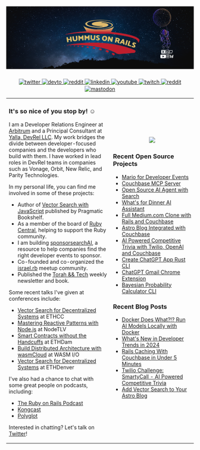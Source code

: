 # [![ben greenberg header](./new_header.png)](https://www.bengreenberg.dev)

<div align="center">
<a href="https://twitter.com/hummusonrails" target="_blank">
  <img src=https://img.shields.io/badge/twitter-%2300acee.svg?&style=for-the-badge&logo=twitter&logoColor=white alt=twitter style="margin-bottom: 2px;" />
</a>
<a href="https://dev.to/bengreenberg" target="_blank">
  <img src=https://img.shields.io/badge/dev.to-%2308090A.svg?&style=for-the-badge&logo=dev.to&logoColor=white alt=devto style="margin-bottom: 2px;" />
</a>
<a href=https://www.getrevue.co/profile/hummusonrails" target="_blank">
	<img src="https://img.shields.io/badge/revue%20-%239146FF.svg?&style=for-the-badge&logo=Revue&logoColor=white" alt="reddit" style="margin-bottom: 2px;" />
</a> 
<a href="https://linkedin.com/in/hummusonrails" target="_blank">
  <img src=https://img.shields.io/badge/linkedin-%231E77B2.svg?&style=for-the-badge&logo=linkedin&logoColor=white alt=linkedin style="margin-bottom: 2px;" />
</a>
<a href="https://www.youtube.com/channel/UC3Ug3f0ZZEBl8RQoFI6YNNQ" target="_blank">
  <img src=https://img.shields.io/badge/youtube-%23EE4831.svg?&style=for-the-badge&logo=youtube&logoColor=white alt=youtube style="margin-bottom: 2px;" />
</a>  
<a href="https://www.twitch.tv/hummusonrails" target="_blank">
	<img src="https://img.shields.io/badge/twitch%20-%239146FF.svg?&style=for-the-badge&logo=Twitch&logoColor=white" alt="twitch" style="margin-bottom: 2px;" />
</a>  
<a href=https://www.reddit.com/r/hummusonrails/" target="_blank">
	<img src="https://img.shields.io/badge/reddit%20-%239146FF.svg?&style=for-the-badge&logo=Reddit&logoColor=white" alt="reddit" style="margin-bottom: 2px;" />
</a>
<a rel="me" href="https://fosstodon.org/@hummusonrails">
	<img src="https://img.shields.io/badge/mastodon-%231E77B2.svg?&style=for-the-badge&logo=Mastodon&logoColor=white" alt="mastodon" style="margin-bottom: 2px;" />
</a>	
</div>

<table style="border: none;">
<tr style="border: none;">
<td style="border: none;" width="50%">
<h3>It's so nice of you stop by! ☺️</h3>

I am a Developer Relations Engineer at [Arbitrum](https://www.arbitrum.foundation/) and a Principal Consultant at [Yalla, DevRel LLC](https://wwww.yalladevrel.com). My work bridges the divide between developer-focused companies and the developers who build with them. I have worked in lead roles in DevRel teams in companies such as Vonage, Orbit, New Relic, and Parity Technologies.

In my personal life, you can find me involved in some of these projects:

* Author of [Vector Search with JavaScript](https://pragprog.com/titles/bgvector/vector-search-with-javascript/) published by Pragmatic Bookshelf.
* As a member of the board of [Ruby Central](https://rubycentral.org/), helping to support the Ruby community.
* I am building [sponsorsearchAI](https://sponsorsearchAI.com), a resource to help companies find the right developer events to sponsor. 
* Co-founded and co-organized the [israel.rb](https://www.facebook.com/groups/272757750683415) meetup community.
* Published the [Torah && Tech](https://torahandtech.dev) weekly newsletter and book.

Some recent talks I've given at conferences include:

* [Vector Search for Decentralized Systems](https://ethcc.io) at ETHCC
* [Mastering Reactive Patterns with Node.js](https://www.nodetlv.com/events/eventful-databases-mastering-reactive-patterns-with-node-js) at NodeTLV
* [Smart Contracts without the Handcuffs](https://www.ethdam.com) at ETHDam
* [Build Distributed Architecture with wasmCloud](https://2025.wasm.io/sessions/building-a-distributed-architecture-with-wasmcloud-hands-on-workshop/) at WASM I/O
* [Vector Search for Decentralized Systems](https://www.youtube.com/watch?v=3eE6FruEJgs) at ETHDenver

I've also had a chance to chat with some great people on podcasts, including:

* [The Ruby on Rails Podcast](https://fireside.fm/episode/3OC19MC9+jwYA3Iyf)
* [Kongcast](https://www.youtube.com/watch?v=5TXiFoekXb8)
* [Polyglot](https://podcasts.apple.com/us/podcast/polyglot/id1553516392)

Interested in chatting? Let's talk on [Twitter](https://twitter.com/hummusonrails)!

</td>

<td style="border: none;" width="40%">
<div align="center">
  <img src="https://www.bengreenberg.dev/static/images/ben.jpeg" style="width: 100%" />
</div>
	
### Recent Open Source Projects

* [Mario for Developer Events](https://github.com/hummusonrails/mario)
* [Couchbase MCP Server](https://github.com/hummusonrails/couchbase-mcp-server)
* [Open Source AI Agent with Search](https://github.com/hummusonrails/browser-use-agent-with-couchbase)
* [What's for Dinner AI Assistant](https://github.com/hummusonrails/whats-for-dinner-ai-assistant)
* [Full Medium.com Clone with Rails and Couchbase](https://github.com/hummusonrails/realworld-couchbase-ruby-orm)
* [Astro Blog Integrated with Couchbase](https://github.com/hummusonrails/personal-site)
* [AI Powered Competitive Trivia with Twilio, OpenAI and Couchbase](https://github.com/hummusonrails/trivia-game)
* [Create ChatGPT App Rust CLI](https://github.com/hummusonrails/create-chatgpt-app)
* [ChatGPT Gmail Chrome Extension](https://github.com/hummusonrails/chatgpt-gmail-suggestions-chrome-extension)
* [Bayesian Probability Calculator CLI](https://github.com/hummusonrails/probability-cli)









































































### Recent Blog Posts


* [Docker Does What?!? Run AI Models Locally with Docker](https://www.bengreenberg.dev/blog/docker-does-what-run-ai-models-locally-with-docker)
* [What's New in Developer Trends in 2024](https://www.bengreenberg.dev/blog/whats-new-in-developer-trends)
* [Rails Caching With Couchbase in Under 5 Minutes](https://www.bengreenberg.dev/blog/rails-caching-with-couchbase-in-under-5-minutes)
* [Twilio Challenge: SmartyCall - AI Powered Competitive Trivia](https://www.bengreenberg.dev/blog/twilio-challenge-smartycall-ai-powered-competitive-trivia)
* [Add Vector Search to Your Astro Blog](https://www.bengreenberg.dev/blog/add-vector-search-to-your-astro-blog)

</td>
</tr>
</table>
